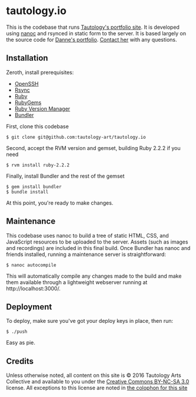tautology.io
============

This is the codebase that runs [Tautology's portfolio site](http://tautology.io/). It is developed using [nanoc](http://nanoc.stoneship.org/) and rsynced in static form to the server. It is based largely on the source code for [Danne's portfolio](http://danne.stayskal.com). [Contact her](mailto:danne@stayskal.com) with any questions.

Installation
------------

Zeroth, install prerequisites:

* [OpenSSH](http://www.openssh.com/)
* [Rsync](http://rsync.samba.org/)
* [Ruby](http://www.ruby-lang.org/)
* [RubyGems](http://rubygems.org/pages/download)
* [Ruby Version Manager](https://rvm.beginrescueend.com/)
* [Bundler](http://gembundler.com/)

First, clone this codebase

	$ git clone git@github.com:tautology-art/tautology.io

Second, accept the RVM version and gemset, building Ruby 2.2.2 if you need

	$ rvm install ruby-2.2.2

Finally, install Bundler and the rest of the gemset

	$ gem install bundler
	$ bundle install

At this point, you're ready to make changes.

Maintenance
-----------

This codebase uses nanoc to build a tree of static HTML, CSS, and JavaScript resources to be uploaded to the server.  Assets (such as images and recordings) are included in this final build.  Once Bundler has nanoc and friends installed, running a maintenance server is straightforward:

	$ nanoc autocompile

This will automatically compile any changes made to the build and make them available through a lightweight webserver running at http://localhost:3000/.

Deployment
----------

To deploy, make sure you've got your deploy keys in place, then run:

	$ ./push

Easy as pie.

Credits
-------

Unless otherwise noted, all content on this site is © 2016 Tautology Arts Collective and available to you under the [Creative Commons BY-NC-SA 3.0](http://creativecommons.org/licenses/by-nc-sa/3.0/us/) license. All exceptions to this license are noted in [the colophon for this site](https://github.com/linenoise/portfolio/blob/master/content/colophon.html)
